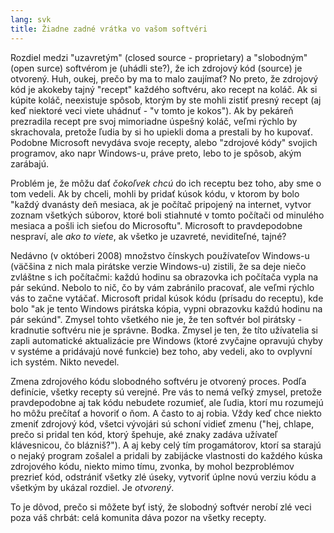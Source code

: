 ```yaml
---
lang: svk
title: Žiadne zadné vrátka vo vašom softvéri
---
```


Rozdiel medzi "uzavretým" (closed source - proprietary) a "slobodným" (open surce) softvérom je (uhádli ste?), že ich zdrojový kód (source) je otvorený. Huh, oukej, prečo by ma to malo zaujímať? No preto, že zdrojový kód je akokeby tajný "recept" každého softvéru, ako recept na koláč. Ak si kúpite koláč, neexistuje spôsob, ktorým by ste mohli zistiť presný recept (aj keď niektoré veci viete uhádnuť -  "v tomto je kokos"). Ak by pekáreň prezradila recept pre svoj mimoriadne úspešný koláč, veľmi rýchlo by skrachovala, pretože ľudia by si ho upiekli doma a prestali by ho kupovať. Podobne Microsoft nevydáva svoje recepty, alebo "zdrojové kódy" svojich programov, ako napr Windows-u, práve preto, lebo to je spôsob, akým zarábajú.

Problém je, že môžu dať <i>čokoľvek chcú</i> do ich receptu bez toho, aby sme o tom vedeli. Ak by chceli, mohli by pridať kúsok kódu, v ktorom by bolo 
"každý dvanásty deň mesiaca, ak je počítač pripojený na internet, vytvor zoznam všetkých súborov, ktoré boli stiahnuté v tomto počítači od minulého mesiaca a pošli ich sieťou do Microsoftu". Microsoft  to pravdepodobne nespraví, ale <i>ako to viete</i>, ak všetko je uzavreté, neviditeľné, tajné?

Nedávno (v októberi 2008) množstvo čínskych používateľov Windows-u 
(väčšina z nich mala pirátske verzie Windows-u) zistili, že sa deje niečo zvláštne s ich počítačmi: každú hodinu sa obrazovka ich počítača vypla na pár sekúnd. Nebolo to nič, čo by vám zabránilo pracovať, ale veľmi rýchlo vás to začne vytáčať. Microsoft pridal kúsok kódu (prísadu do receptu), kde bolo "ak je tento Windows pirátska kópia, vypni obrazovku každú hodinu na pár sekúnd". Zmysel tohto všetkého nie je, že ten softvér bol pirátsky -  kradnutie softvéru nie je správne. Bodka. Zmysel je ten, že títo užívatelia si zapli automatické aktualizácie pre Windows (ktoré zvyčajne opravujú chyby v systéme a pridávajú nové funkcie) bez toho, aby vedeli, ako to ovplyvní ich systém. Nikto nevedel.

Zmena zdrojového kódu slobodného softvéru je otvorený proces. Podľa definície, všetky recepty sú verejné. Pre vás to nemá veľký zmysel, pretože pravdepodobne aj tak kódu nebudete rozumieť, ale ľudia, ktorí mu rozumejú ho môžu prečítať a hovoriť o ňom. A často to aj robia. Vždy keď chce niekto zmeniť zdrojový kód, všetci vývojári sú schoní vidieť zmenu ("hej, chlape, prečo si pridal ten kód, ktorý špehuje, aké znaky zadáva užívateľ klávesnicou, čo blázniš?"). A aj keby celý tím progamátorov, ktorí sa starajú o nejaký program zošalel a pridali by zabijácke vlastnosti do každého kúska zdrojového kódu, niekto mimo tímu, zvonka, by mohol bezproblémov prezrieť kód, odstrániť všetky zlé úseky, vytvoriť úplne novú verziu kódu a všetkým by ukázal rozdiel.  Je <i>otvorený</i>.

To je dôvod, prečo si môžete byť istý, že slobodný softvér nerobí zlé veci poza váš chrbát: celá komunita dáva pozor na všetky recepty.




